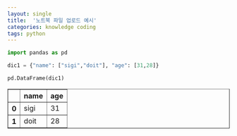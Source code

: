 ```yaml
---
layout: single
title:  '노트북 파일 업로드 예시'
categories: knowledge coding
tags: python
---
```


```python
import pandas as pd
```


```python
dic1 = {"name": ["sigi","doit"], "age": [31,28]}
```


```python
pd.DataFrame(dic1)
```




<div>
<style scoped>
    .dataframe tbody tr th:only-of-type {
        vertical-align: middle;
    }

    .dataframe tbody tr th {
        vertical-align: top;
    }

    .dataframe thead th {
        text-align: right;
    }
</style>
<table border="1" class="dataframe">
  <thead>
    <tr style="text-align: right;">
      <th></th>
      <th>name</th>
      <th>age</th>
    </tr>
  </thead>
  <tbody>
    <tr>
      <th>0</th>
      <td>sigi</td>
      <td>31</td>
    </tr>
    <tr>
      <th>1</th>
      <td>doit</td>
      <td>28</td>
    </tr>
  </tbody>
</table>
</div>


